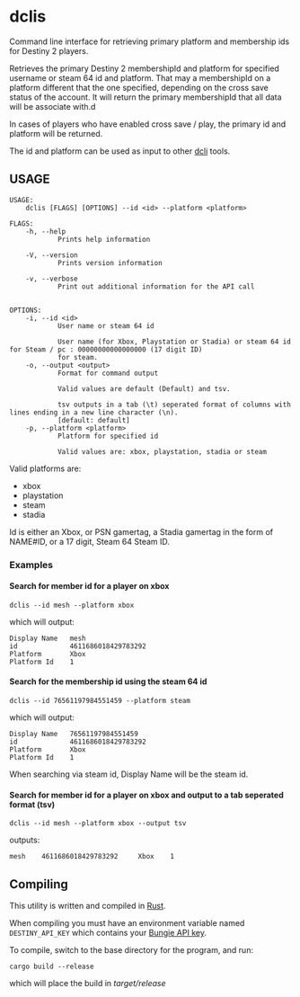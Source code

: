 # dclis

Command line interface for retrieving primary platform and membership ids for Destiny 2 players.

Retrieves the primary Destiny 2 membershipId and platform for specified username or steam 64 id and platform. That may a membershipId on a platform different that the one specified, depending on the cross save status of the account. It will return the primary membershipId that all data will be associate with.d

In cases of players who have enabled cross save / play, the primary id and platform will be returned.

The id and platform can be used as input to other [dcli](https://github.com/mikechambers/dcli) tools.

## USAGE
```
USAGE:
    dclis [FLAGS] [OPTIONS] --id <id> --platform <platform>

FLAGS:
    -h, --help       
            Prints help information

    -V, --version    
            Prints version information

    -v, --verbose    
            Print out additional information for the API call


OPTIONS:
    -i, --id <id>                
            User name or steam 64 id
            
            User name (for Xbox, Playstation or Stadia) or steam 64 id for Steam / pc : 00000000000000000 (17 digit ID)
            for steam.
    -o, --output <output>        
            Format for command output
            
            Valid values are default (Default) and tsv.
            
            tsv outputs in a tab (\t) seperated format of columns with lines ending in a new line character (\n).
            [default: default]
    -p, --platform <platform>    
            Platform for specified id
            
            Valid values are: xbox, playstation, stadia or steam
```

Valid platforms are:
* xbox
* playstation
* steam
* stadia

Id is either an Xbox, or PSN gamertag, a Stadia gamertag in the form of NAME#ID, or a 17 digit, Steam 64 Steam ID.

### Examples

#### Search for member id for a player on xbox
```
dclis --id mesh --platform xbox
```

which will output:

```
Display Name   mesh
id             4611686018429783292
Platform       Xbox
Platform Id    1
```

#### Search for the membership id using the steam 64 id

```
dclis --id 76561197984551459 --platform steam
```

which will output:

```
Display Name   76561197984551459
id             4611686018429783292
Platform       Xbox
Platform Id    1
```
When searching via steam id, Display Name will be the steam id.

#### Search for member id for a player on xbox and output to a tab seperated format (tsv)

```
dclis --id mesh --platform xbox --output tsv
```
outputs:

```
mesh    4611686018429783292     Xbox    1
```



#### 

## Compiling

This utility is written and compiled in [Rust](https://www.rust-lang.org/).

When compiling you must have an environment variable named `DESTINY_API_KEY` which contains your [Bungie API key](https://www.bungie.net/en/Application).

To compile, switch to the base directory for the program, and run:

```
cargo build --release
```

which will place the build in *target/release*